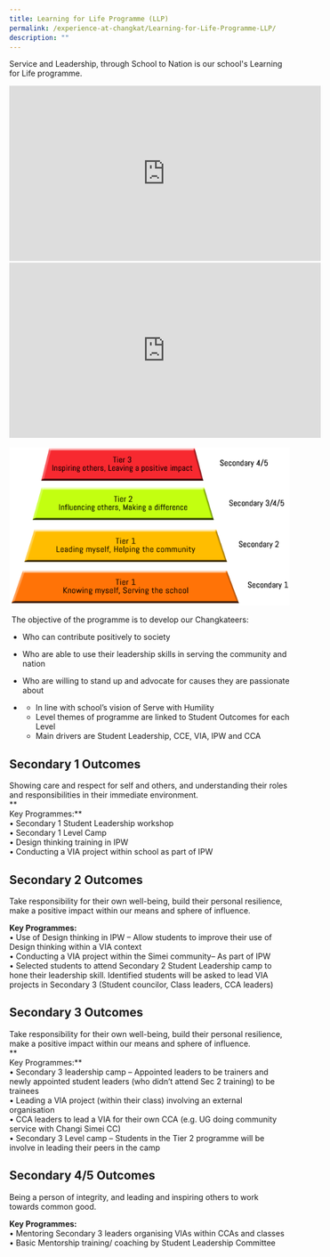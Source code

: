 ```yaml
---
title: Learning for Life Programme (LLP)
permalink: /experience-at-changkat/Learning-for-Life-Programme-LLP/
description: ""
---
```

Service and Leadership, through School to Nation is our school's Learning for Life programme.

<center><iframe width="560" height="315" src="https://www.youtube.com/embed/uXKUyRZUUog" title="YouTube video player" frameborder="0" allow="accelerometer; autoplay; clipboard-write; encrypted-media; gyroscope; picture-in-picture" allowfullscreen></iframe></center>

<center><iframe width="560" height="315" src="https://www.youtube.com/embed/wPo0WmnupOs" title="YouTube video player" frameborder="0" allow="accelerometer; autoplay; clipboard-write; encrypted-media; gyroscope; picture-in-picture; web-share" allowfullscreen></iframe></center>

![](/images/for-Life-Pyramid.png)

 The objective of the programme is to develop our Changkateers:

*   Who can contribute positively to society
*   Who are able to use their leadership skills in serving the community and nation
*   Who are willing to stand up and advocate for causes they are passionate about

*   *   In line with school’s vision of Serve with Humility
    *   Level themes of programme are linked to Student Outcomes for each Level
    *   Main drivers are Student Leadership, CCE, VIA, IPW and CCA

Secondary 1 Outcomes
--------------------

Showing care and respect for self and others, and understanding their roles and responsibilities in their immediate environment.  
**  
Key Programmes:**  
• Secondary 1 Student Leadership workshop  
• Secondary 1 Level Camp  
• Design thinking training in IPW  
• Conducting a VIA project within school as part of IPW  
  

Secondary 2 Outcomes
--------------------

Take responsibility for their own well-being, build their personal resilience, make a positive impact within our means and sphere of influence.  
  
**Key Programmes:**  
• Use of Design thinking in IPW – Allow students to improve their use of Design thinking within a VIA context  
• Conducting a VIA project within the Simei community– As part of IPW  
• Selected students to attend Secondary 2 Student Leadership camp to hone their leadership skill. Identified students will be asked to lead VIA projects in Secondary 3 (Student councilor, Class leaders, CCA leaders)  

Secondary 3 Outcomes
--------------------

Take responsibility for their own well-being, build their personal resilience, make a positive impact within our means and sphere of influence.  
**  
Key Programmes:**  
• Secondary 3 leadership camp – Appointed leaders to be trainers and newly appointed student leaders (who didn’t attend Sec 2 training) to be trainees  
• Leading a VIA project (within their class) involving an external organisation  
• CCA leaders to lead a VIA for their own CCA (e.g. UG doing community service with Changi Simei CC)  
• Secondary 3 Level camp – Students in the Tier 2 programme will be involve in leading their peers in the camp  
  

Secondary 4/5 Outcomes
----------------------

Being a person of integrity, and leading and inspiring others to work towards common good.  
  
**Key Programmes:**  
• Mentoring Secondary 3 leaders organising VIAs within CCAs and classes  
• Basic Mentorship training/ coaching by Student Leadership Committee